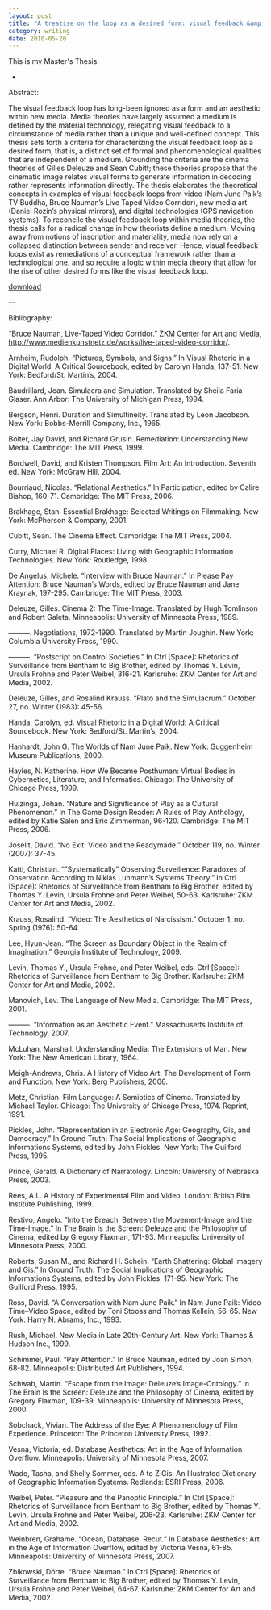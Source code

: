 ```yaml
---
layout: post
title: "A treatise on the loop as a desired form: visual feedback &amp; relational new media"
category: writing
date: 2010-05-20
---
```


This is my Master's Thesis.

-

Abstract:

The visual feedback loop has long-been ignored as a form and an aesthetic within new media. Media theories have largely assumed a medium is defined by the material technology, relegating visual feedback to a circumstance of media rather than a unique and well-defined concept. This thesis sets forth a criteria for characterizing the visual feedback loop as a desired form, that is, a distinct set of formal and phenomenological qualities that are independent of a medium. Grounding the criteria are the cinema theories of Gilles Deleuze and Sean Cubitt; these theories propose that the cinematic image relates visual forms to generate information in decoding rather represents information directly. The thesis elaborates the theoretical concepts in examples of visual feedback loops from video (Nam June Paik’s TV Buddha, Bruce Nauman’s Live Taped Video Corridor), new media art (Daniel Rozin’s physical mirrors), and digital technologies (GPS navigation systems). To reconcile the visual feedback loop within media theories, the thesis calls for a radical change in how theorists define a medium. Moving away from notions of inscription and materiality, media now rely on a collapsed distinction between sender and receiver. Hence, visual feedback loops exist as remediations of a conceptual framework rather than a technological one, and so require a logic within media theory that allow for the rise of other desired forms like the visual feedback loop.

[download](/images/loop/lodato_thomas_j_201005_mast.pdf)

—

Bibliography:

“Bruce Nauman, Live-Taped Video Corridor.” ZKM Center for Art and Media, http://www.medienkunstnetz.de/works/live-taped-video-corridor/.

Arnheim, Rudolph. “Pictures, Symbols, and Signs.” In Visual Rhetoric in a Digital World: A Critical Sourcebook, edited by Carolyn Handa, 137-51. New York: Bedford/St. Martin’s, 2004.

Baudrillard, Jean. Simulacra and Simulation. Translated by Sheila Faria Glaser. Ann Arbor: The University of Michigan Press, 1994.

Bergson, Henri. Duration and Simultineity. Translated by Leon Jacobson. New York: Bobbs-Merrill Company, Inc., 1965.

Bolter, Jay David, and Richard Grusin. Remediation: Understanding New Media. Cambridge: The MIT Press, 1999.

Bordwell, David, and Kristen Thompson. Film Art: An Introduction. Seventh ed. New York: McGraw Hill, 2004.

Bourriaud, Nicolas. “Relational Aesthetics.” In Participation, edited by Calire Bishop, 160-71. Cambridge: The MIT Press, 2006.

Brakhage, Stan. Essential Brakhage: Selected Writings on Filmmaking. New York: McPherson & Company, 2001.

Cubitt, Sean. The Cinema Effect. Cambridge: The MIT Press, 2004.

Curry, Michael R. Digital Places: Living with Geographic Information Technologies. New York: Routledge, 1998.

De Angelus, Michele. “Interview with Bruce Nauman.” In Please Pay Attention: Bruce Nauman’s Words, edited by Bruce Nauman and Jane Kraynak, 197-295. Cambridge: The MIT Press, 2003.

Deleuze, Gilles. Cinema 2: The Time-Image. Translated by Hugh Tomlinson and Robert Galeta. Minneapolis: University of Minnesota Press, 1989.

———. Negotiations, 1972-1990. Translated by Martin Joughin. New York: Columbia University Press, 1990.

———. “Postscript on Control Societies.” In Ctrl [Space]: Rhetorics of Surveillance from Bentham to Big Brother, edited by Thomas Y. Levin, Ursula Frohne and Peter Weibel, 316-21. Karlsruhe: ZKM Center for Art and Media, 2002.

Deleuze, Gilles, and Rosalind Krauss. “Plato and the Simulacrum.” October 27, no. Winter (1983): 45-56.

Handa, Carolyn, ed. Visual Rhetoric in a Digital World: A Critical Sourcebook. New York: Bedford/St. Martin’s, 2004.

Hanhardt, John G. The Worlds of Nam June Paik. New York: Guggenheim Museum Publications, 2000.

Hayles, N. Katherine. How We Became Posthuman: Virtual Bodies in Cybernetics, Literature, and Informatics. Chicago: The University of Chicago Press, 1999.

Huizinga, Johan. “Nature and Significance of Play as a Cultural Phenomenon.” In The Game Design Reader: A Rules of Play Anthology, edited by Katie Salen and Eric Zimmerman, 96-120. Cambridge: The MIT Press, 2006.

Joselit, David. “No Exit: Video and the Readymade.” October 119, no. Winter (2007): 37-45.

Katti, Christian. “”Systematically” Observing Surveillence: Paradoxes of Observation According to Niklas Luhmann’s Systems Theory.” In Ctrl [Space]: Rhetorics of Surveillance from Bentham to Big Brother, edited by Thomas Y. Levin, Ursula Frohne and Peter Weibel, 50-63. Karlsruhe: ZKM Center for Art and Media, 2002.

Krauss, Rosalind. “Video: The Aesthetics of Narcissism.” October 1, no. Spring (1976): 50-64.

Lee, Hyun-Jean. “The Screen as Boundary Object in the Realm of Imagination.” Georgia Institute of Technology, 2009.

Levin, Thomas Y., Ursula Frohne, and Peter Weibel, eds. Ctrl [Space]: Rhetorics of Surveillance from Bentham to Big Brother. Karlsruhe: ZKM Center for Art and Media, 2002.

Manovich, Lev. The Language of New Media. Cambridge: The MIT Press, 2001.

———. “Information as an Aesthetic Event.” Massachusetts Institute of Technology, 2007.

McLuhan, Marshall. Understanding Media: The Extensions of Man. New York: The New American Library, 1964.

Meigh-Andrews, Chris. A History of Video Art: The Development of Form and Function. New York: Berg Publishers, 2006.

Metz, Christian. Film Language: A Semiotics of Cinema. Translated by Michael Taylor. Chicago: The University of Chicago Press, 1974. Reprint, 1991.

Pickles, John. “Representation in an Electronic Age: Geography, Gis, and Democracy.” In Ground Truth: The Social Implications of Geographic Informations Systems, edited by John Pickles. New York: The Guilford Press, 1995.

Prince, Gerald. A Dictionary of Narratology. Lincoln: University of Nebraska Press, 2003.

Rees, A.L. A History of Experimental Film and Video. London: British Film Institute Publishing, 1999.

Restivo, Angelo. “Into the Breach: Between the Movement-Image and the Time-Image.” In The Brain Is the Screen: Deleuze and the Philosophy of Cinema, edited by Gregory Flaxman, 171-93. Minneapolis: University of Minnesota Press, 2000.

Roberts, Susan M., and Richard H. Schein. “Earth Shattering: Global Imagery and Gis.” In Ground Truth: The Social Implications of Geographic Informations Systems, edited by John Pickles, 171-95. New York: The Guilford Press, 1995.

Ross, David. “A Conversation with Nam June Paik.” In Nam June Paik: Video Time–Video Space, edited by Toni Stooss and Thomas Kellein, 56-65. New York: Harry N. Abrams, Inc., 1993.

Rush, Michael. New Media in Late 20th-Century Art. New York: Thames & Hudson Inc., 1999.

Schimmel, Paul. “Pay Attention.” In Bruce Nauman, edited by Joan Simon, 68-82. Minneapolis: Distributed Art Publishers, 1994.

Schwab, Martin. “Escape from the Image: Deleuze’s Image-Ontology.” In The Brain Is the Screen: Deleuze and the Philosophy of Cinema, edited by Gregory Flaxman, 109-39. Minneapolis: University of Minnesota Press, 2000.

Sobchack, Vivian. The Address of the Eye: A Phenomenology of Film Experience. Princeton: The Princeton University Press, 1992.

Vesna, Victoria, ed. Database Aesthetics: Art in the Age of Information Overflow. Minneapolis: University of Minnesota Press, 2007.

Wade, Tasha, and Shelly Sommer, eds. A to Z Gis: An Illustrated Dictionary of Geographic Information Systems. Redlands: ESRI Press, 2006.

Weibel, Peter. “Pleasure and the Panoptic Principle.” In Ctrl [Space]: Rhetorics of Surveillance from Bentham to Big Brother, edited by Thomas Y. Levin, Ursula Frohne and Peter Weibel, 206-23. Karlsruhe: ZKM Center for Art and Media, 2002.

Weinbren, Grahame. “Ocean, Database, Recut.” In Database Aesthetics: Art in the Age of Information Overflow, edited by Victoria Vesna, 61-85. Minneapolis: University of Minnesota Press, 2007.

Zbikowski, Dörte. “Bruce Nauman.” In Ctrl [Space]: Rhetorics of Surveillance from Bentham to Big Brother, edited by Thomas Y. Levin, Ursula Frohne and Peter Weibel, 64-67. Karlsruhe: ZKM Center for Art and Media, 2002.
